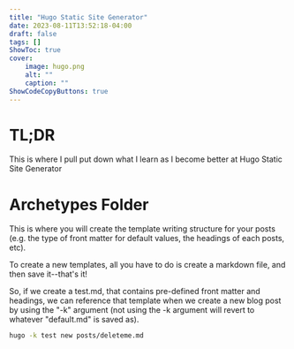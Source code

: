 ```yaml
---
title: "Hugo Static Site Generator"
date: 2023-08-11T13:52:18-04:00
draft: false
tags: []
ShowToc: true
cover:
    image: hugo.png
    alt: ""
    caption: ""
ShowCodeCopyButtons: true
---
```


# TL;DR

This is where I pull put down what I learn as I become better at Hugo Static Site Generator

# Archetypes Folder

This is where you will create the template writing structure for your posts (e.g. the type of front matter for default values, the headings of each posts, etc).

To create a new templates, all you have to do is create a markdown file, and then save it--that's it!

So, if we create a test.md, that contains pre-defined front matter and headings, we can reference that template when we create a new blog post by using the "-k" argument (not using the -k argument will revert to whatever "default.md" is saved as).

```sh
hugo -k test new posts/deleteme.md
```
